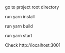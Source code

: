 go to project root directory

run yarn install

run yarn build

run yarn start

Check http://localhost:3001
